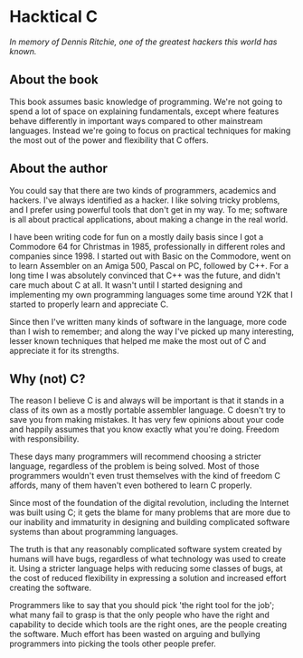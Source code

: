 # Hacktical C

*In memory of Dennis Ritchie,
one of the greatest hackers this world has known.*

## About the book
This book assumes basic knowledge of programming. We're not going to spend a lot of space on explaining fundamentals, except where features behave differently in important ways compared to other mainstream languages. Instead we're going to focus on practical techniques for making the most out of the power and flexibility that C offers.

## About the author
You could say that there are two kinds of programmers, academics and hackers. I've always identified as a hacker. I like solving tricky problems, and I prefer using powerful tools that don't get in my way. To me; software is all about practical applications, about making a change in the real world.

I have been writing code for fun on a mostly daily basis since I got a Commodore 64 for Christmas in 1985, professionally in different roles and companies since 1998. I started out with Basic on the Commodore, went on to learn Assembler on an Amiga 500, Pascal on PC, followed by C++. For a long time I was absolutely convinced that C++ was the future, and didn't care much about C at all. It wasn't until I started designing and implementing my own programming languages some time around Y2K that I started to properly learn and appreciate C.

Since then I've written many kinds of software in the language, more code than I wish to remember; and along the way I've picked up many interesting, lesser known techniques that helped me make the most out of C and appreciate it for its strengths.

## Why (not) C?
The reason I believe C is and always will be important is that it stands in a class of its own as a mostly portable assembler language. C doesn't try to save you from making mistakes. It has very few opinions about your code and happily assumes that you know exactly what you're doing. Freedom with responsibility.

These days many programmers will recommend choosing a stricter language, regardless of the problem is being solved. Most of those programmers wouldn't even trust themselves with the kind of freedom C affords, many of them haven't even bothered to learn C properly.

Since most of the foundation of the digital revolution, including the Internet was built using C; it gets the blame for many problems that are more due to our inability and immaturity in designing and building complicated software systems than about programming languages.

The truth is that any reasonably complicated software system created by humans will have bugs, regardless of what technology was used to create it. Using a stricter language helps with reducing some classes of bugs, at the cost of reduced flexibility in expressing a solution and increased effort creating the software.

Programmers like to say that you should pick 'the right tool for the job'; what many fail to grasp is that the only people who have the right and capability to decide which tools are the right ones, are the people creating the software. Much effort has been wasted on arguing and bullying programmers into picking the tools other people prefer.